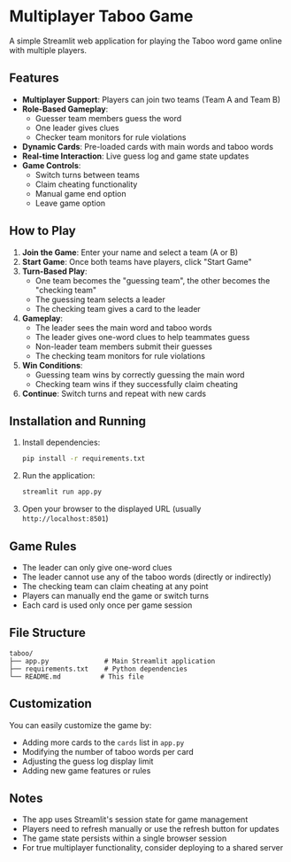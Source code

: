 # Multiplayer Taboo Game

A simple Streamlit web application for playing the Taboo word game online with multiple players.

## Features

- **Multiplayer Support**: Players can join two teams (Team A and Team B)
- **Role-Based Gameplay**:
  - Guesser team members guess the word
  - One leader gives clues
  - Checker team monitors for rule violations
- **Dynamic Cards**: Pre-loaded cards with main words and taboo words
- **Real-time Interaction**: Live guess log and game state updates
- **Game Controls**:
  - Switch turns between teams
  - Claim cheating functionality
  - Manual game end option
  - Leave game option

## How to Play

1. **Join the Game**: Enter your name and select a team (A or B)
2. **Start Game**: Once both teams have players, click "Start Game"
3. **Turn-Based Play**:
   - One team becomes the "guessing team", the other becomes the "checking team"
   - The guessing team selects a leader
   - The checking team gives a card to the leader
4. **Gameplay**:
   - The leader sees the main word and taboo words
   - The leader gives one-word clues to help teammates guess
   - Non-leader team members submit their guesses
   - The checking team monitors for rule violations
5. **Win Conditions**:
   - Guessing team wins by correctly guessing the main word
   - Checking team wins if they successfully claim cheating
6. **Continue**: Switch turns and repeat with new cards

## Installation and Running

1. Install dependencies:

   ```bash
   pip install -r requirements.txt
   ```

2. Run the application:

   ```bash
   streamlit run app.py
   ```

3. Open your browser to the displayed URL (usually `http://localhost:8501`)

## Game Rules

- The leader can only give one-word clues
- The leader cannot use any of the taboo words (directly or indirectly)
- The checking team can claim cheating at any point
- Players can manually end the game or switch turns
- Each card is used only once per game session

## File Structure

```
taboo/
├── app.py              # Main Streamlit application
├── requirements.txt    # Python dependencies
└── README.md          # This file
```

## Customization

You can easily customize the game by:

- Adding more cards to the `cards` list in `app.py`
- Modifying the number of taboo words per card
- Adjusting the guess log display limit
- Adding new game features or rules

## Notes

- The app uses Streamlit's session state for game management
- Players need to refresh manually or use the refresh button for updates
- The game state persists within a single browser session
- For true multiplayer functionality, consider deploying to a shared server
